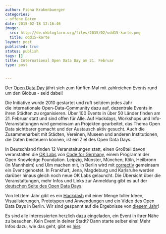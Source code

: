 ```yaml
---
author: Fiona Krakenbuerger
categories:
- offene Daten
date: 2015-02-18 12:16:46
image:
  src: http://de.okblogfarm.org/files/2015/02/odd15-karte.png
  title: odd15-karte
layout: post
published: true
status: publish
tags: []
title: International Open Data Day am 21. Februar
type: post


---
```


Der [Open Data Day](http://opendataday.org/) jährt sich zum fünften Mal mit zahlreichen Events rund um den Globus - seid dabei!

Die Initiative wurde 2010 gestartet und ruft seitdem jedes Jahr die internationale Open-Data-Community dazu auf, dezentrale Events in ihren Städten zu organisieren. Über 100 Events in über 50 Länder finden am 21. Februar statt und sind offen für Alle. Auf Hackdays, Workshops und Info-Veranstaltungen wird gemeinsam an Projekten gearbeitet, das Thema Open Data sichtbarer gemacht und der Austausch aktiv gesucht. Auch die Zusammenarbeit mit Städten, Vereinen, Museen und anderen Institutionen, die Daten beisteuern können, ist ein Ziel des Open Data Days.

In Deutschland finden 12 Veranstaltungen statt, einen Großteil davon veranstalten die [OK Labs](http://codefor.de/labs) von [Code for Germany](http://codefor.de), einem Programm der Open Knowledge Foundation. Leipzig, Münster, München, Köln, Heilbronn (in Mannheim) und Ulm machen mit, in Berlin wird mit [correct!v](http://correctiv.org) gemeinsam ein Event gehostet. In Frankfurt, Jena, Magdeburg und Karlsruhe werden darüber hinaus gleich noch neue OK Labs gelauncht. Die Übersicht über die Veranstaltungen, mehr Infos und Links zur Anmeldung gibt es auf der [deutschen Seite des Open Data Days](http://de.opendataday.org/).

Von letztem Jahr gibt es ein [Hackdash](http://odd14.hackdash.org/) mit einer Menge toller Ideen, Visualisierungen, Prototypen und Anwendungen und ein [Video](http://vimeo.com/87885835) des Open Data Days in Berlin. Wir sind gespannt auf die Ergebnisse von [diesem Jahr](http://odd15.hackdash.org/)!

Es sind alle Interessierten herzlich dazu eingeladen, ein Event in ihrer Nähe zu besuchen. Kein Event in deiner Stadt? Dann starte selber eins! Mehr Infos dazu, wie das geht, gibt es [hier](http://wiki.opendataday.org/2015/City_Events#Instructions_for_Event_Organizers).